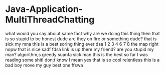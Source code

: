 # Java-Application-MultiThreadChatting
what would you say aboiut
same fact
why are we doing this thing then
that is so stupid to be honest dude
are they on fire or something dude?
that is sick my mna
this is a best soring thing ever
dsa
1
2
3
4
6
7
8
the map right nopw
that is nice
sadf fdsa
link is up there my friend?
are you stupid my man?
algorithm,s
greedy suanfa
sick man this is the best so far
I was reading some shitI don;t know
I mean yes
that is so cool
relentless
this is a bad boy move my guy
best one ffswa
